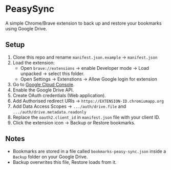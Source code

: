 # PeasySync

A simple Chrome/Brave extension to back up and restore your bookmarks using Google Drive.

## Setup
1. Clone this repo and rename `manifest.json.example` → `manifest.json` 
2. Load the extension:
    - Open `brave://extensions` → enable Developer mode → Load unpacked → select this folder.
    - Open Settings → Extenstions → Allow Google login for extension 
3. Go to [Google Cloud Console](https://console.cloud.google.com/). 
4. Enable the Google Drive API. 
5. Create OAuth credentials (Web application). 
6. Add Authorised redirect URIs → `https://EXTENSION-ID.chromiumapp.org`
7. Add Data Access Scopes → `.../auth/drive.file` and `.../auth/drive.metadata.readonly`
8. Replace the `oauth2.client_id` in `manifest.json` file with your client ID. 
9. Click the extension icon → Backup or Restore bookmarks.

## Notes
- Bookmarks are stored in a file called `bookmarks-peasy-sync.json` inside a `Backup` folder on your Google Drive.
- Backup overwrites this file, Restore loads from it.
